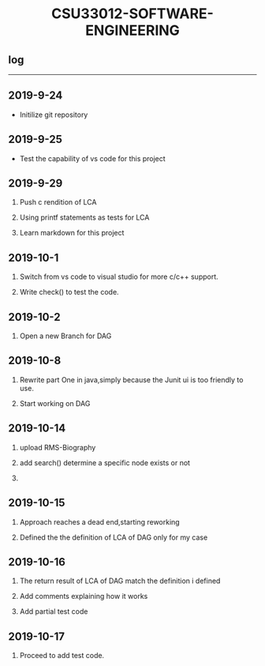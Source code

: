 # <center>CSU33012-SOFTWARE-ENGINEERING</center>

## log

---

## 2019-9-24

- Initilize git repository

## 2019-9-25

- Test the capability of vs code for this project

## 2019-9-29

1. Push c rendition of LCA

2. Using printf statements as tests for LCA

3. Learn markdown for this project

## 2019-10-1

1. Switch from vs code to visual studio for more c/c++ support.

2. Write check() to test the code.

## 2019-10-2

1. Open a new Branch for DAG

## 2019-10-8

1. Rewrite part One in java,simply because the Junit ui is too friendly to use.

1. Start working on DAG

## 2019-10-14

1. upload RMS-Biography

1. add search() determine a specific node exists or not

1.

## 2019-10-15

1. Approach reaches a dead end,starting reworking

1. Defined the the definition of LCA of DAG only for my case

## 2019-10-16

1. The return result of LCA of DAG match the definition i defined

1. Add comments explaining how it works

1. Add partial test code

## 2019-10-17

1. Proceed to add test code.
